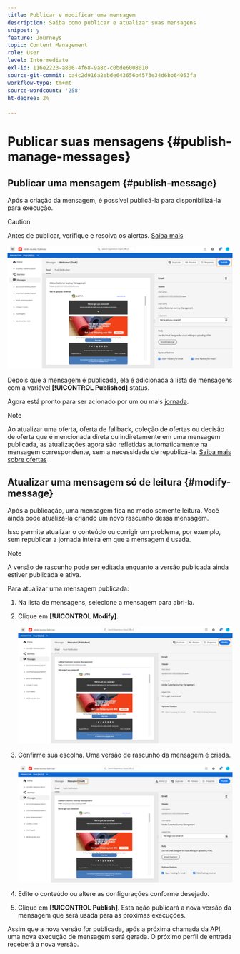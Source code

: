 ```yaml
---
title: Publicar e modificar uma mensagem
description: Saiba como publicar e atualizar suas mensagens
snippet: y
feature: Journeys
topic: Content Management
role: User
level: Intermediate
exl-id: 116e2223-a806-4f68-9a8c-c0bde6008010
source-git-commit: ca4c2d916a2ebde643656b4573e34d6bb64053fa
workflow-type: tm+mt
source-wordcount: '258'
ht-degree: 2%

---
```


# Publicar suas mensagens {#publish-manage-messages}

## Publicar uma mensagem {#publish-message}

Após a criação da mensagem, é possível publicá-la para disponibilizá-la para execução.

>[!CAUTION]
>
>Antes de publicar, verifique e resolva os alertas. [Saiba mais](alerts.md)

![](assets/publish-message.png)

Depois que a mensagem é publicada, ela é adicionada à lista de mensagens com a variável **[!UICONTROL Published]** status.

Agora está pronto para ser acionado por um ou mais [jornada](building-journeys/journey.md).

>[!NOTE]
>
>Ao atualizar uma oferta, oferta de fallback, coleção de ofertas ou decisão de oferta que é mencionada direta ou indiretamente em uma mensagem publicada, as atualizações agora são refletidas automaticamente na mensagem correspondente, sem a necessidade de republicá-la. [Saiba mais sobre ofertas](offers/get-started/starting-offer-decisioning.md)

## Atualizar uma mensagem só de leitura {#modify-message}

Após a publicação, uma mensagem fica no modo somente leitura. Você ainda pode atualizá-la criando um novo rascunho dessa mensagem.

Isso permite atualizar o conteúdo ou corrigir um problema, por exemplo, sem republicar a jornada inteira em que a mensagem é usada.

>[!NOTE]
>
>A versão de rascunho pode ser editada enquanto a versão publicada ainda estiver publicada e ativa.

Para atualizar uma mensagem publicada:

1. Na lista de mensagens, selecione a mensagem para abri-la.

1. Clique em **[!UICONTROL Modify]**.

   ![](assets/message-modify.png)

1. Confirme sua escolha. Uma versão de rascunho da mensagem é criada.

   ![](assets/message-modify-v2.png)

1. Edite o conteúdo ou altere as configurações conforme desejado.
1. Clique em **[!UICONTROL Publish]**. Esta ação publicará a nova versão da mensagem que será usada para as próximas execuções.

Assim que a nova versão for publicada, após a próxima chamada da API, uma nova execução de mensagem será gerada. O próximo perfil de entrada receberá a nova versão.

<!--For batch messages, the audience/segment being processed in the previous execution will not be affected by the new version. Only the next incoming API call with an audience/segment will generate a new message execution with the new version. -->
